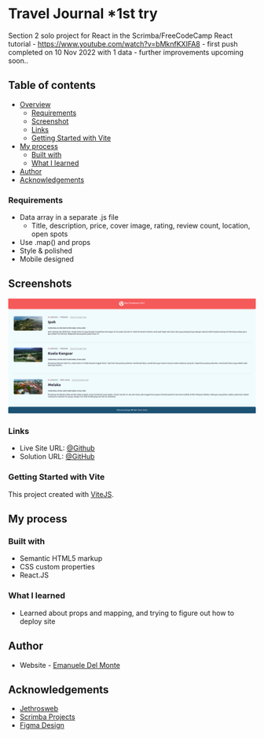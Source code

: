 
#  Travel Journal *1st try


Section 2 solo project for React in the Scrimba/FreeCodeCamp React tutorial - https://www.youtube.com/watch?v=bMknfKXIFA8 - first push completed on 10 Nov 2022 with 1 data - further improvements upcoming soon..

## Table of contents

- [Overview](#overview)
  - [Requirements](#requirements)
  - [Screenshot](#screenshot)
  - [Links](#links)
  - [Getting Started with Vite](#getting-started-with-create-react-app)
- [My process](#my-process)
  - [Built with](#built-with)
  - [What I learned](#what-i-learned)
- [Author](#author)
- [Acknowledgements](#acknowledgements)

### Requirements

- Data array in a separate .js file
  - Title, description, price, cover image, rating, review count, location, open spots
- Use .map() and props
- Style & polished
- Mobile designed

## Screenshots

![App Screenshot](https://github.com/beauhelmi/travel-journey-2022/blob/main/public/2ndpush.png?raw=true)

### Links

- Live Site URL: [@Github](https://beauhelmi.github.io/travel-journey-2022/)
- Solution URL: [@GitHub](https://github.com/beauhelmi/travel-journey-2022)

### Getting Started with Vite

This project created with [ViteJS](https://github.com/vitejs/vite/tree/main/packages/create-vite).

## My process

### Built with

- Semantic HTML5 markup
- CSS custom properties
- React.JS

### What I learned

- Learned about props and mapping, and trying to figure out how to deploy site

## Author

- Website - [Emanuele Del Monte](https://www.emanueledelmonte.it)

## Acknowledgements

 - [Jethrosweb](https://github.com/topics/travel-journal)
 - [Scrimba Projects](https://www.figma.com/file/QG4cOExkdbIbhSfWJhs2gs/Travel-Journal?node-id=0%3A1)
 - [Figma Design](https://scrimba.com/learn/learnreact/react-section-2-solo-project-co74f46f2b22693c5ea577559)


